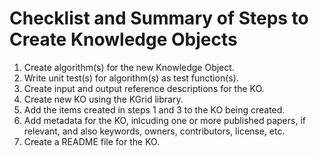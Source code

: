 # Checklist and Summary of Steps to Create Knowledge Objects

1. Create algorithm\(s\) for the new Knowledge Object.
2. Write unit test\(s\) for algorithm\(s\) as test function\(s\).
3. Create input and output reference descriptions for the KO.
4. Create new KO using the KGrid library.
5. Add the items created in steps 1 and 3 to the KO being created.
6. Add metadata for the KO, inlcuding one or more published papers, if relevant, and also keywords, owners, contributors, license, etc.
7. Create a README file for the KO.



